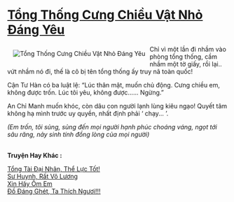 <a href="https://utruyen.com/truyen/tong-thong-cung-chieu-vat-nho-dang-yeu/17396/" title="Tổng Thống Cưng Chiều Vật Nhỏ Đáng Yêu"><h1>Tổng Thống Cưng Chiều Vật Nhỏ Đáng Yêu</h1></a><div style="display:table"><img align="right" style="float: left; padding: 10px;" src="https://utruyen.com/images/story/200x260/tong-thong-cung-chieu-vat-nho-dang-yeu.jpg" alt="Tổng Thống Cưng Chiều Vật Nhỏ Đáng Yêu">Chỉ vì một lần đi nhầm vào phòng tổng thống, cầm nhầm một tờ giấy, rồi lại.. vứt nhầm nó đi, thế là cô bị tên tổng thống ấy truy nã toàn quốc!<p></p>Cận Tư Hàn có ba luật lệ: “Lúc thân mật, muốn chủ động. Cưng chiều em, không được trốn. Lúc tôi yêu, không được…… Ngừng.”<p></p>An Chỉ Manh muốn khóc, còn dâu con người lạnh lùng kiêu ngạo! Quyết tâm không hạ mình trước uy quyền, nhất định phải ‘ chạy... ’.<p></p><i>(Em trốn, tôi sủng, sủng đến mọi người hạnh phúc choáng váng, ngọt tới sâu răng, nảy sinh tính đồng lòng của mọi người)</i></div><p><br><b>Truyện Hay Khác :</b></p><a href="https://utruyen.com/truyen/tong-tai-dai-nhan-the-luc-tot/17391/" alt="Tổng Tài Đại Nhân, Thể Lực Tốt!">Tổng Tài Đại Nhân, Thể Lực Tốt!</a><br/><a href="https://github.com/quanluxury/ngontinhhot/tree/master/truyenhay/16983/" alt="Sư Huynh, Rất Vô Lương">Sư Huynh, Rất Vô Lương</a><br/><a href="https://www.flickr.com/photos/184340401@N07/48819101777/" alt="Xin Hãy Ôm Em">Xin Hãy Ôm Em</a><br/><a href="https://github.com/quanluxury/ngontinhhot/tree/master/truyenhay/21263/" alt="Đồ Đáng Ghét, Ta Thích Ngươi!!!">Đồ Đáng Ghét, Ta Thích Ngươi!!!</a><br/>